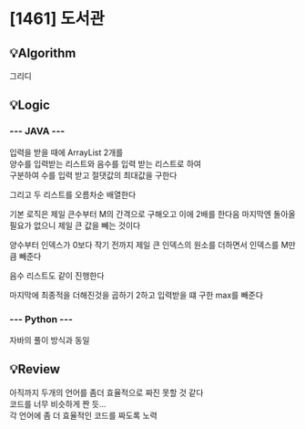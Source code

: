 # [1461] 도서관
## 💡Algorithm
그리디

## 💡Logic
### --- JAVA ---
입력을 받을 때에 ArrayList 2개를  
양수를 입력받는 리스트와 음수를 입력 받는 리스트로 하여  
구분하여 수를 입력 받고 절댓값의 최대값을 구한다

그리고 두 리스트를 오름차순 배열한다

기본 로직은 제일 큰수부터 M의 간격으로 구해오고
이에 2배를 한다음 마지막엔 돌아올 필요가 없으니 제일 큰 값을 빼는 것이다

양수부터 인덱스가 0보다 작기 전까지 제일 큰 인덱스의 원소를 더하면서 인덱스를 M만큼 빼준다

음수 리스트도 같이 진행한다

마지막에 최종적을 더해진것을 곱하기 2하고 입력받을 떄 구한 max를 빼준다

### --- Python ---
자바의 풀이 방식과 동일


## 💡Review
아직까지 두개의 언어를 좀더 효율적으로 짜진 못할 것 같다  
코드를 너무 비슷하게 짠 듯...  
각 언어에 좀 더 효율적인 코드를 짜도록 노력